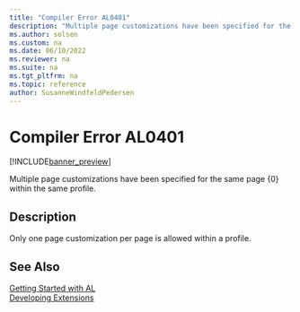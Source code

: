 ```yaml
---
title: "Compiler Error AL0401"
description: "Multiple page customizations have been specified for the same page {0} within the same profile."
ms.author: solsen
ms.custom: na
ms.date: 06/10/2022
ms.reviewer: na
ms.suite: na
ms.tgt_pltfrm: na
ms.topic: reference
author: SusanneWindfeldPedersen
---
```

[//]: # (START>DO_NOT_EDIT)
[//]: # (IMPORTANT:Do not edit any of the content between here and the END>DO_NOT_EDIT.)
[//]: # (Any modifications should be made in the .xml files in the ModernDev repo.)
# Compiler Error AL0401

[!INCLUDE[banner_preview](../includes/banner_preview.md)]

Multiple page customizations have been specified for the same page {0} within the same profile.

## Description
Only one page customization per page is allowed within a profile.  

[//]: # (IMPORTANT: END>DO_NOT_EDIT)
## See Also  
[Getting Started with AL](../devenv-get-started.md)  
[Developing Extensions](../devenv-dev-overview.md)  